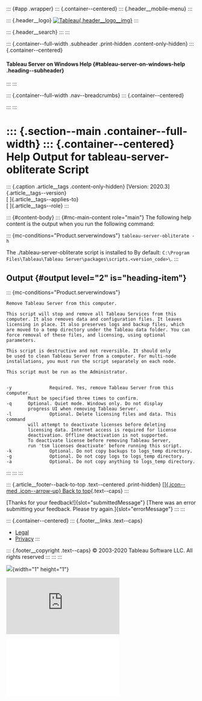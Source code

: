 ::: {#app .wrapper}
::: {.container--centered}
::: {.header__mobile-menu}
:::

::: {.header__logo}
[![Tableau](./Remove%20Tableau%20Server%20from%20Your%20Computer%20-%20Tableau_files/tableau-logo.png){.header__logo__img}](https://www.tableau.com/en-us/)
:::

::: {.header__search}
:::
:::

::: {.container--full-width .subheader .print-hidden .content-only-hidden}
::: {.container--centered}
#### Tableau Server on Windows Help {#tableau-server-on-windows-help .heading--subheader}
:::
:::

::: {.container--full-width .nav--breadcrumbs}
::: {.container--centered}
<div>

</div>
:::
:::

::: {.section--main .container--full-width}
::: {.container--centered}
Help Output for tableau-server-obliterate Script
================================================

::: {.caption .article__tags .content-only-hidden}
[Version: 2020.3]{.article__tags--version}\
[ ]{.article__tags--applies-to}\
[ ]{.article__tags--role}
:::

::: {#content-body}
::: {#mc-main-content role="main"}
The following help content is the output when you run the following
command:

::: {mc-conditions="Product.serverwindows"}
`tableau-server-obliterate -h`

The ./tableau-server-obliterate script is installed to By default:
`C:\Program Files\Tableau\Tableau Server\packages\scripts.<version_code>\`.
:::

Output {#output level="2" is="heading-item"}
------

::: {mc-conditions="Product.serverwindows"}
``` {space="preserve"}
Remove Tableau Server from this computer.

This script will stop and remove all Tableau Services from this
computer. It also removes data and configuration files. It leaves
licensing in place. It also preserves logs and backup files, which
are moved to a temp directory under the Tableau data folder. You can
force removal of these files, and licensing, using optional parameters.

This script is destructive and not reversible. It should only
be used to clean Tableau Server from a computer. For multi-node
installations, you must run the script separately on each node.

This script must be run as the Administrator.


-y              Required. Yes, remove Tableau Server from this computer.
        Must be specified three times to confirm.
-q      Optional. Quiet mode. Windows only. Do not display
        progress UI when removing Tableau Server.
-l              Optional. Delete licensing files and data. This command
        will attempt to deactivate licenses before deleting
        licensing data. Internet access is required for license
        deactivation. Offline deactivation is not supported.
        To deactivate license before removing Tableau Server,
        run 'tsm licenses deactivate' before running this script.
-k              Optional. Do not copy backups to logs_temp directory.
-g              Optional. Do not copy logs to logs_temp directory.
-a              Optional. Do not copy anything to logs_temp directory.  
```
:::
:::
:::

::: {.article__footer--back-to-top .text--centered .print-hidden}
[[]{.icon--med .icon--arrow-up} Back to
top](https://help.tableau.com/current/server/en-us/tableau-server-obliterate-h.htm#){.text--caps}
:::

[Thanks for your feedback!]{slot="submittedMessage"} [There was an error
submitting your feedback. Please try again.]{slot="errorMessage"}
:::
:::

::: {.container--centered}
::: {.footer__links .text--caps}
-   [Legal](https://www.tableau.com/en-us/legal)
-   [Privacy](https://www.tableau.com/en-us/privacy)
:::

::: {.footer__copyright .text--caps}
© 2003-2020 Tableau Software LLC. All rights reserved
:::
:::
:::

![](https://www.facebook.com/tr?id=378938312282541&ev=PageView&noscript=1){width="1"
height="1"}

<div>

![](https://acq-3pas.admatrix.jp/if/5/01/bc28445d93035b6b666e856ea24ee85c.fs?cb=989474&rf=https%3A%2F%2Fhelp.tableau.com%2Fcurrent%2Fserver%2Fen-us%2Ftableau-server-obliterate-h.htm&prf=https%3A%2F%2Fhelp.tableau.com%2Fcurrent%2Fserver%2Fen-us%2Fremove_tableau.htm&i=vtVZ4MEk)

</div>

![](//acq-3pas.admatrix.jp/if/6/01/bc28445d93035b6b666e856ea24ee85c.fs)
